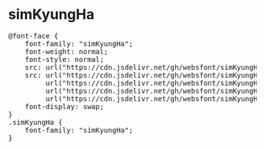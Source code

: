 # simKyungHa


<pre>
@font-face {
    font-family: "simKyungHa";
    font-weight: normal;
    font-style: normal;
    src: url("https://cdn.jsdelivr.net/gh/websfont/simKyungHa/simKyungHa.eot");
    src: url("https://cdn.jsdelivr.net/gh/websfont/simKyungHa/simKyungHa.eot?#iefix") format("embedded-opentype"),
         url("https://cdn.jsdelivr.net/gh/websfont/simKyungHa/simKyungHa.woff2") format("woff2"),
         url("https://cdn.jsdelivr.net/gh/websfont/simKyungHa/simKyungHa.woff") format("woff"),
         url("https://cdn.jsdelivr.net/gh/websfont/simKyungHa/simKyungHa.ttf") format("truetype");
    font-display: swap;
} 
.simKyungHa {
    font-family: "simKyungHa";
}
</pre>
